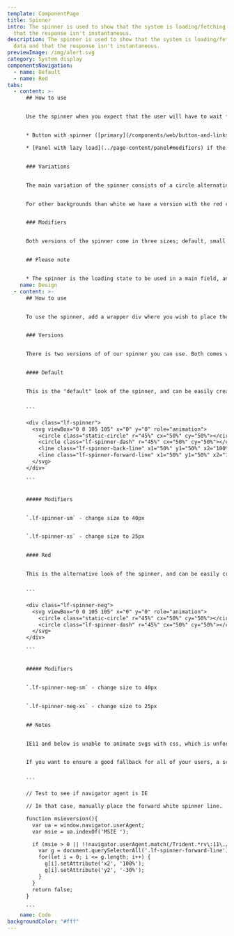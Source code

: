 ```yaml
---
template: ComponentPage
title: Spinner
intro: The spinner is used to show that the system is loading/fetching data and
  that the response isn't instantaneous.
description: The spinner is used to show that the system is loading/fetching
  data and that the response isn't instantaneous.
previewImage: /img/alert.svg
category: System display
componentsNavigation:
  - name: Default
  - name: Red
tabs:
  - content: >-
      ## How to use


      Use the spinner when you expect that the user will have to wait for all data to be loaded or the server to respond. The spinner is the option to be used when this situation happens in the main page content. Other cases of loading states are:


      * Button with spinner ([primary](/components/web/button-and-links/buttons#primary-buttons) / [secondary](/components/web/button-and-links/buttons#secondary-buttons)) if you want a loading state upon the user submitting data 

      * [Panel with lazy load](../page-content/panel#modifiers) if the data being loaded is in a panel


      ### Variations


      The main variation of the spinner consists of a circle alternating between our blue and red colours on a white background. You should strive towards using this version of the spinner, but be aware that it requires a white background to look good (for code reasons).


      For other backgrounds than white we have a version with the red colour and negative space completing the circle. This version is however rarely used as a stand-alone (but it forms the basis for the spinner inside a button).


      ### Modifiers


      Both versions of the spinner come in three sizes; default, small and extra small. As the naming suggests, default is the standard and the other two should be used only if the default is too large for your context.


      ## Please note


      * The spinner is the loading state to be used in a main field, and there are separate loading state for buttons and panels.
    name: Design
  - content: >-
      ## How to use


      To use the spinner, add a wrapper div where you wish to place the spinner and add the relevant class from the choices below to the wrapper. Then, place the svg code from the examples below inside the wrapper. 


      ### Versions


      There is two versions of of our spinner you can use. Both comes with the same modifiers.


      #### Default


      This is the "default" look of the spinner, and can be easily created by using the class `.lf-spinner` on the wrapping div.


      ```

      <div class="lf-spinner">
        <svg viewBox="0 0 105 105" x="0" y="0" role="animation">
          <circle class="static-circle" r="45%" cx="50%" cy="50%"></circle>
          <circle class="lf-spinner-dash" r="45%" cx="50%" cy="50%"></circle>
          <line class="lf-spinner-back-line" x1="50%" y1="50%" x2="100%" y2="50%"></line>
          <line class="lf-spinner-forward-line" x1="50%" y1="50%" x2="100%" y2="50%"></line>
        </svg>
      </div>

      ```


      ##### Modifiers


      `.lf-spinner-sm` - change size to 40px


      `.lf-spinner-xs` - change size to 25px


      #### Red


      This is the alternative look of the spinner, and can be easily created by using the class`.lf-spinner-neg`on the wrapping div.


      ```

      <div class="lf-spinner-neg">
        <svg viewBox="0 0 105 105" x="0" y="0" role="animation">
          <circle class="static-circle" r="45%" cx="50%" cy="50%"></circle>
          <circle class="lf-spinner-dash" r="45%" cx="50%" cy="50%"></circle>
        </svg>
      </div>

      ```


      ##### Modifiers


      `.lf-spinner-neg-sm` - change size to 40px


      `.lf-spinner-neg-xs` - change size to 25px


      ## Notes


      IE11 and below is unable to animate svgs with css, which is unfortunatley exactly what is going on behind the hull of our Spinner. Our fallback here is to draw out the svg and simply only rotate it, which works well. The biggest issue is the two white divider lines inside the default spinner, which can not be correctly placed in IE... without javascript.


      If you want to ensure a good fallback for all of your users, a script like the one below which detects IE and then adjusts the x2 and y2 attributes on the element is required.


      ```

      // Test to see if navigator agent is IE

      // In that case, manually place the forward white spinner line.

      function msieversion(){
        var ua = window.navigator.userAgent;
        var msie = ua.indexOf('MSIE ');

        if (msie > 0 || !!navigator.userAgent.match(/Trident.*rv\:11\./)) { // If Internet Explorer
          var g = document.querySelectorAll('.lf-spinner-forward-line');
          for(let i = 0; i <= g.length; i++) {
            g[i].setAttribute('x2', '100%');
            g[i].setAttribute('y2', '-30%');
          }
        }
        return false;
      }

      ```
    name: Code
backgroundColor: "#fff"
---
```

